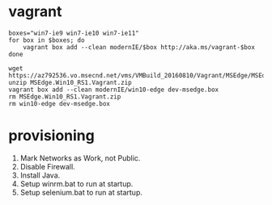 # vagrant

```
boxes="win7-ie9 win7-ie10 win7-ie11"
for box in $boxes; do
    vagrant box add --clean modernIE/$box http://aka.ms/vagrant-$box
done

wget https://az792536.vo.msecnd.net/vms/VMBuild_20160810/Vagrant/MSEdge/MSEdge.Win10_RS1.Vagrant.zip
unzip MSEdge.Win10_RS1.Vagrant.zip
vagrant box add --clean modernIE/win10-edge dev-msedge.box
rm MSEdge.Win10_RS1.Vagrant.zip
rm win10-edge dev-msedge.box
```

# provisioning

1. Mark Networks as Work, not Public.
2. Disable Firewall.
3. Install Java.
4. Setup winrm.bat to run at startup.
5. Setup selenium.bat to run at startup.
